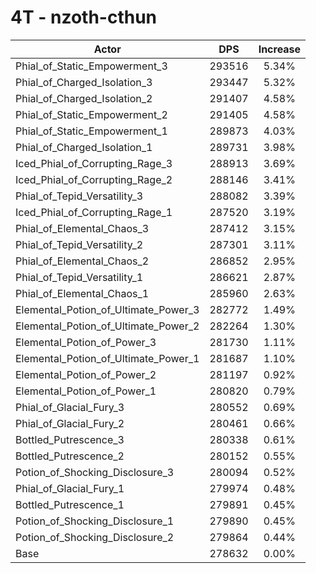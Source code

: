 # 4T - nzoth-cthun
| Actor | DPS | Increase |
|---|:---:|:---:|
|Phial_of_Static_Empowerment_3|293516|5.34%|
|Phial_of_Charged_Isolation_3|293447|5.32%|
|Phial_of_Charged_Isolation_2|291407|4.58%|
|Phial_of_Static_Empowerment_2|291405|4.58%|
|Phial_of_Static_Empowerment_1|289873|4.03%|
|Phial_of_Charged_Isolation_1|289731|3.98%|
|Iced_Phial_of_Corrupting_Rage_3|288913|3.69%|
|Iced_Phial_of_Corrupting_Rage_2|288146|3.41%|
|Phial_of_Tepid_Versatility_3|288082|3.39%|
|Iced_Phial_of_Corrupting_Rage_1|287520|3.19%|
|Phial_of_Elemental_Chaos_3|287412|3.15%|
|Phial_of_Tepid_Versatility_2|287301|3.11%|
|Phial_of_Elemental_Chaos_2|286852|2.95%|
|Phial_of_Tepid_Versatility_1|286621|2.87%|
|Phial_of_Elemental_Chaos_1|285960|2.63%|
|Elemental_Potion_of_Ultimate_Power_3|282772|1.49%|
|Elemental_Potion_of_Ultimate_Power_2|282264|1.30%|
|Elemental_Potion_of_Power_3|281730|1.11%|
|Elemental_Potion_of_Ultimate_Power_1|281687|1.10%|
|Elemental_Potion_of_Power_2|281197|0.92%|
|Elemental_Potion_of_Power_1|280820|0.79%|
|Phial_of_Glacial_Fury_3|280552|0.69%|
|Phial_of_Glacial_Fury_2|280461|0.66%|
|Bottled_Putrescence_3|280338|0.61%|
|Bottled_Putrescence_2|280152|0.55%|
|Potion_of_Shocking_Disclosure_3|280094|0.52%|
|Phial_of_Glacial_Fury_1|279974|0.48%|
|Bottled_Putrescence_1|279891|0.45%|
|Potion_of_Shocking_Disclosure_1|279890|0.45%|
|Potion_of_Shocking_Disclosure_2|279864|0.44%|
|Base|278632|0.00%|
